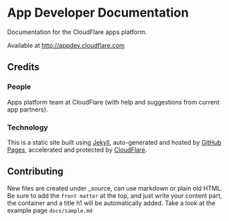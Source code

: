 # App Developer Documentation

Documentation for the CloudFlare apps platform.

Available at http://appdev.cloudflare.com

## Credits

### People

Apps platform team at CloudFlare (with help and suggestions from current app partners).

### Technology

This is a static site built using [Jekyll](http://jekyllrb.com/), auto-generated and hosted by [GitHub Pages](http://pages.github.com/), accelerated and protected by [CloudFlare](https://www.cloudflare.com/).

## Contributing
New files are created under _source, can use markdown or plain old HTML. Be sure to add the `front matter` at the top, and just write your content part, the container and a title h1 will be automatically added. Take a look at the example page `docs/sample.md`